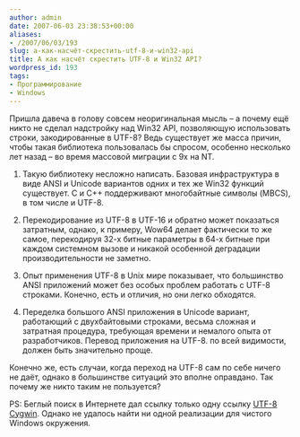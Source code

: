 ```yaml
---
author: admin
date: 2007-06-03 23:38:53+00:00
aliases:
- /2007/06/03/193
slug: а-как-насчёт-скрестить-utf-8-и-win32-api
title: А как насчёт скрестить UTF-8 и Win32 API?
wordpress_id: 193
tags:
- Программирование
- Windows
---
```


Пришла давеча в голову совсем неоригинальная мысль – а почему ещё никто не сделал надстройку над Win32 API, позволяющую использовать строки, закодированные в UTF-8? Ведь существует же масса причин, чтобы такая библиотека пользовалась бы спросом, особенно несколько лет назад – во время массовой миграции с 9x на NT. 

<!--more-->

  1. Такую библиотеку несложно написать. Базовая инфраструктура в виде ANSI и Unicode вариантов одних и тех же Win32 функций существует. C и C++ поддерживают многобайтные символы (MBCS), в том числе и UTF-8.

  2. Перекодирование из UTF-8 в UTF-16 и обратно может показаться затратным, однако, к примеру, Wow64 делает фактически то же самое, перекодируя 32-х битные параметры в 64-х битные при каждом системном вызове и никакой особенной деградации производительности не заметно.

  3. Опыт применения UTF-8 в Unix мире показывает, что большинство ANSI приложений может без особых проблем работать с UTF-8 строками. Конечно, есть и отличия, но они легко обходятся.

  4. Переделка большого ANSI приложения в Unicode вариант, работающий с двухбайтовыми строками, весьма сложная и затратная процедура, требующая времени и немалого опыта от разработчиков. Перевод приложения на UTF-8. по всей видимости, должен быть значительно проще.

Конечно же, есть случаи, когда переход на UTF-8 сам по себе ничего не даёт, однако в большинстве ситуаций это вполне оправдано. Так почему же никто таким не пользуется?

PS: Беглый поиск в Интернете дал ссылку только одну ссылку [UTF-8 Cygwin](http://www.okisoft.co.jp/esc/utf8-cygwin/). Однако не удалось найти ни одной реализации для чистого Windows окружения. 
